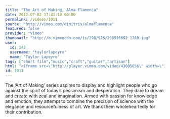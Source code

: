 ```yaml
---
title: "The Art of Making, Alma Flamenca"
date: 2012-07-02 17:41:10 00:00
permalink: /videos/1011
source: "http://vimeo.com/dimitris/almaflamenca"
featured: false
provider: "Vimeo"
thumbnail: "http://b.vimeocdn.com/ts/298/926/298926692_1280.jpg"
user:
  id: 142
  username: "taylorlapeyre"
  name: "Taylor Lapeyre"
tags: ["short film","music","craft","guitar","artisan"]
html: "<iframe src=\"http://player.vimeo.com/video/43005056\" width=\"1280\" height=\"720\" frameborder=\"0\" webkitAllowFullScreen mozallowfullscreen allowFullScreen></iframe>"
id: 1011
---
```


The ‘Art of Making’ series aspires to display and highlight people who go against the spirit of today’s pessimism and desperation. They dare to dream and create with zeal and imagination. Armed with passion for knowledge and emotion, they attempt to combine the precision of science with the elegance and resourcefulness of art. We thank them wholeheartedly for their contribution.